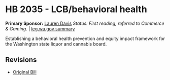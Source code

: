 # HB 2035 - LCB/behavioral health
**Primary Sponsor:** [Lauren Davis](/person/leg/davis_la.md)
*Status: First reading, referred to Commerce & Gaming.* | [leg.wa.gov summary](https://app.leg.wa.gov/billsummary?BillNumber=2035&Year=2021)

Establishing a behavioral health prevention and equity impact framework for the Washington state liquor and cannabis board.

## Revisions
* [Original Bill](1/)